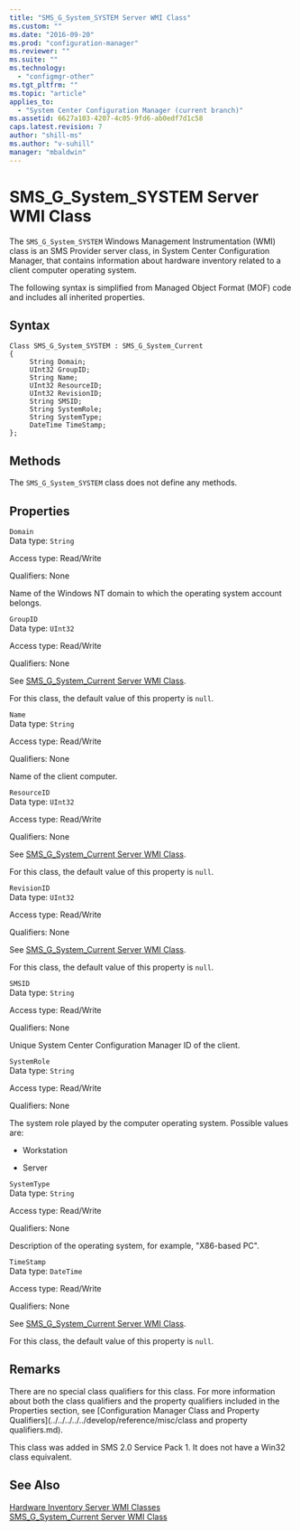 ```yaml
---
title: "SMS_G_System_SYSTEM Server WMI Class"
ms.custom: ""
ms.date: "2016-09-20"
ms.prod: "configuration-manager"
ms.reviewer: ""
ms.suite: ""
ms.technology: 
  - "configmgr-other"
ms.tgt_pltfrm: ""
ms.topic: "article"
applies_to: 
  - "System Center Configuration Manager (current branch)"
ms.assetid: 6627a103-4207-4c05-9fd6-ab0edf7d1c58
caps.latest.revision: 7
author: "shill-ms"
ms.author: "v-suhill"
manager: "mbaldwin"
---
```

# SMS_G_System_SYSTEM Server WMI Class
The `SMS_G_System_SYSTEM` Windows Management Instrumentation (WMI) class is an SMS Provider server class, in System Center Configuration Manager, that contains information about hardware inventory related to a client computer operating system.  
  
 The following syntax is simplified from Managed Object Format (MOF) code and includes all inherited properties.  
  
## Syntax  
  
```  
Class SMS_G_System_SYSTEM : SMS_G_System_Current  
{  
     String Domain;  
     UInt32 GroupID;  
     String Name;  
     UInt32 ResourceID;  
     UInt32 RevisionID;  
     String SMSID;  
     String SystemRole;  
     String SystemType;  
     DateTime TimeStamp;  
};  
```  
  
## Methods  
 The `SMS_G_System_SYSTEM` class does not define any methods.  
  
## Properties  
 `Domain`  
 Data type: `String`  
  
 Access type: Read/Write  
  
 Qualifiers: None  
  
 Name of the Windows NT domain to which the operating system account belongs.  
  
 `GroupID`  
 Data type: `UInt32`  
  
 Access type: Read/Write  
  
 Qualifiers: None  
  
 See [SMS_G_System_Current Server WMI Class](../../../../../develop/reference/core/clients/manage/sms_g_system_current-server-wmi-class.md).  
  
 For this class, the default value of this property is `null`.  
  
 `Name`  
 Data type: `String`  
  
 Access type: Read/Write  
  
 Qualifiers: None  
  
 Name of the client computer.  
  
 `ResourceID`  
 Data type: `UInt32`  
  
 Access type: Read/Write  
  
 Qualifiers: None  
  
 See [SMS_G_System_Current Server WMI Class](../../../../../develop/reference/core/clients/manage/sms_g_system_current-server-wmi-class.md).  
  
 For this class, the default value of this property is `null`.  
  
 `RevisionID`  
 Data type: `UInt32`  
  
 Access type: Read/Write  
  
 Qualifiers: None  
  
 See [SMS_G_System_Current Server WMI Class](../../../../../develop/reference/core/clients/manage/sms_g_system_current-server-wmi-class.md).  
  
 For this class, the default value of this property is `null`.  
  
 `SMSID`  
 Data type: `String`  
  
 Access type: Read/Write  
  
 Qualifiers: None  
  
 Unique System Center Configuration Manager ID of the client.  
  
 `SystemRole`  
 Data type: `String`  
  
 Access type: Read/Write  
  
 Qualifiers: None  
  
 The system role played by the computer operating system. Possible values are:  
  
-   Workstation  
  
-   Server  
  
 `SystemType`  
 Data type: `String`  
  
 Access type: Read/Write  
  
 Qualifiers: None  
  
 Description of the operating system, for example, "X86-based PC".  
  
 `TimeStamp`  
 Data type: `DateTime`  
  
 Access type: Read/Write  
  
 Qualifiers: None  
  
 See [SMS_G_System_Current Server WMI Class](../../../../../develop/reference/core/clients/manage/sms_g_system_current-server-wmi-class.md).  
  
 For this class, the default value of this property is `null`.  
  
## Remarks  
 There are no special class qualifiers for this class. For more information about both the class qualifiers and the property qualifiers included in the Properties section, see [Configuration Manager Class and Property Qualifiers](../../../../../develop/reference/misc/class and property qualifiers.md).  
  
 This class was added in SMS 2.0 Service Pack 1. It does not have a Win32 class equivalent.  
  
## See Also  
 [Hardware Inventory Server WMI Classes](../../../../../develop/reference/core/clients/manage/hardware-inventory-server-wmi-classes.md)   
 [SMS_G_System_Current Server WMI Class](../../../../../develop/reference/core/clients/manage/sms_g_system_current-server-wmi-class.md)